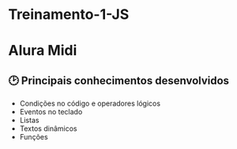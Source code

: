 # Treinamento-1-JS
# Alura Midi

## 🕑 Principais conhecimentos desenvolvidos
- Condições no código e operadores lógicos
- Eventos no teclado
- Listas
- Textos dinâmicos
- Funções 


